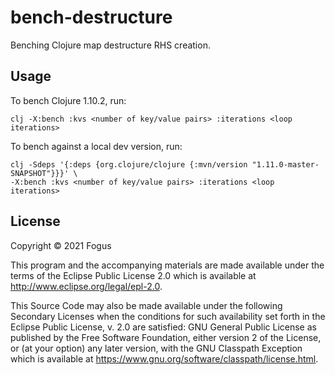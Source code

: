 # bench-destructure

Benching Clojure map destructure RHS creation.

## Usage

To bench Clojure 1.10.2, run:

    clj -X:bench :kvs <number of key/value pairs> :iterations <loop iterations>

To bench against a local dev version, run:

    clj -Sdeps '{:deps {org.clojure/clojure {:mvn/version "1.11.0-master-SNAPSHOT"}}}' \
	-X:bench :kvs <number of key/value pairs> :iterations <loop iterations>

## License

Copyright © 2021 Fogus

This program and the accompanying materials are made available under the
terms of the Eclipse Public License 2.0 which is available at
http://www.eclipse.org/legal/epl-2.0.

This Source Code may also be made available under the following Secondary
Licenses when the conditions for such availability set forth in the Eclipse
Public License, v. 2.0 are satisfied: GNU General Public License as published by
the Free Software Foundation, either version 2 of the License, or (at your
option) any later version, with the GNU Classpath Exception which is available
at https://www.gnu.org/software/classpath/license.html.
